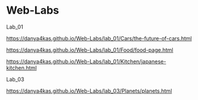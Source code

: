 # Web-Labs
Lab_01

https://danya4kas.github.io/Web-Labs/lab_01/Cars/the-future-of-cars.html

https://danya4kas.github.io/Web-Labs/lab_01/Food/food-page.html

https://danya4kas.github.io/Web-Labs/lab_01/Kitchen/japanese-kitchen.html

Lab_03

https://danya4kas.github.io/Web-Labs/lab_03/Planets/planets.html


